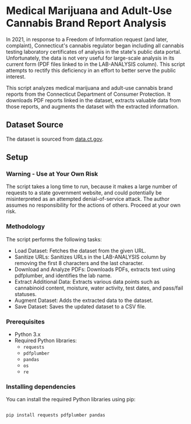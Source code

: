 # Medical Marijuana and Adult-Use Cannabis Brand Report Analysis

In 2021, in response to a Freedom of Information request (and later, complaint), Connecticut's cannabis regulator began including all cannabis testing laboratory certificates of analysis in the state's public data portal. Unfortunately, the data is not very useful for large-scale analysis in its current form (PDF files linked to in the LAB-ANALYSIS column). This script attempts to rectify this deficiency in an effort to better serve the public interest.

This script analyzes medical marijuana and adult-use cannabis brand reports from the Connecticut Department of Consumer Protection. It downloads PDF reports linked in the dataset, extracts valuable data from those reports, and augments the dataset with the extracted information.

## Dataset Source

The dataset is sourced from [data.ct.gov](https://data.ct.gov/Health-and-Human-Services/Medical-Marijuana-and-Adult-Use-Cannabis-Brand-Reg/egd5-wb6r/data).

## Setup

### Warning - Use at Your Own Risk

The script takes a long time to run, because it makes a large number of requests to a state government website, and could potentially be misinterpreted as an attempted denial-of-service attack. The author assumes no responsibility for the actions of others. Proceed at your own risk.

### Methodology

The script performs the following tasks:

- Load Dataset: Fetches the dataset from the given URL.
- Sanitize URLs: Sanitizes URLs in the LAB-ANALYSIS column by removing the first 8 characters and the last character.
- Download and Analyze PDFs: Downloads PDFs, extracts text using pdfplumber, and identifies the lab name.
- Extract Additional Data: Extracts various data points such as cannabinoid content, moisture, water activity, test dates, and pass/fail statuses.
- Augment Dataset: Adds the extracted data to the dataset.
- Save Dataset: Saves the updated dataset to a CSV file.

### Prerequisites

- Python 3.x
- Required Python libraries:
  - `requests`
  - `pdfplumber`
  - `pandas`
  - `os`
  - `re`

### Installing dependencies

You can install the required Python libraries using pip:

```sh

pip install requests pdfplumber pandas


